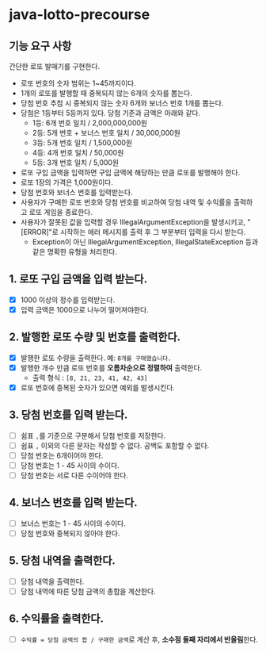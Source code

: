 # java-lotto-precourse
## 기능 요구 사항
간단한 로또 발매기를 구현한다.

* 로또 번호의 숫자 범위는 1~45까지이다.
* 1개의 로또를 발행할 때 중복되지 않는 6개의 숫자를 뽑는다.
* 당첨 번호 추첨 시 중복되지 않는 숫자 6개와 보너스 번호 1개를 뽑는다.
* 당첨은 1등부터 5등까지 있다. 당첨 기준과 금액은 아래와 같다.
    * 1등: 6개 번호 일치 / 2,000,000,000원
    * 2등: 5개 번호 + 보너스 번호 일치 / 30,000,000원
    * 3등: 5개 번호 일치 / 1,500,000원
    * 4등: 4개 번호 일치 / 50,000원
    * 5등: 3개 번호 일치 / 5,000원
* 로또 구입 금액을 입력하면 구입 금액에 해당하는 만큼 로또를 발행해야 한다.
* 로또 1장의 가격은 1,000원이다.
* 당첨 번호와 보너스 번호를 입력받는다.
* 사용자가 구매한 로또 번호와 당첨 번호를 비교하여 당첨 내역 및 수익률을 출력하고 로또 게임을 종료한다.
* 사용자가 잘못된 값을 입력할 경우 IllegalArgumentException을 발생시키고, "[ERROR]"로 시작하는 에러 메시지를 출력 후 그 부분부터 입력을 다시 받는다.
    * Exception이 아닌 IllegalArgumentException, IllegalStateException 등과 같은 명확한 유형을 처리한다.

## 1. 로또 구입 금액을 입력 받는다. 
* [x] 1000 이상의 정수를 입력받는다.
* [x] 입력 금액은 1000으로 나누어 떨어져야한다.

## 2. 발행한 로또 수량 및 번호를 출력한다.
* [x] 발행한 로또 수량을 출력한다. 예: `8개를 구매했습니다.`
* [x] 발행한 개수 만큼 로또 번호를 **오름차순으로 정렬하여** 출력한다.
    * 출력 형식 : `[8, 21, 23, 41, 42, 43]` 
* [x] 로또 번호에 중복된 숫자가 있으면 예외를 발생시킨다.

## 3. 당첨 번호를 입력 받는다.
* [ ] 쉼표 `,`를 기준으로 구분해서 당첨 번호를 저장한다.
* [ ] 쉼표 `,` 이외의 다른 문자는 작성할 수 없다. 공백도 포함할 수 없다.
* [ ] 당첨 번호는 6개이어야 한다.
* [ ] 당첨 번호는 1 - 45 사이의 수이다.
* [ ] 당첨 번호는 서로 다른 수이어야 한다.

## 4. 보너스 번호를 입력 받는다.
* [ ] 보너스 번호는 1 - 45 사이의 수이다.
* [ ] 당첨 번호와 중복되지 않아야 한다.

## 5. 당첨 내역을 출력한다.
* [ ] 당첨 내역을 출력한다.
* [ ] 당첨 내역에 따른 당첨 금액의 총합을 계산한다.

## 6. 수익률을 출력한다.
* [ ] `수익률 = 당첨 금액의 합 / 구매한 금액`로 계산 후, **소수점 둘째 자리에서 반올림**한다.